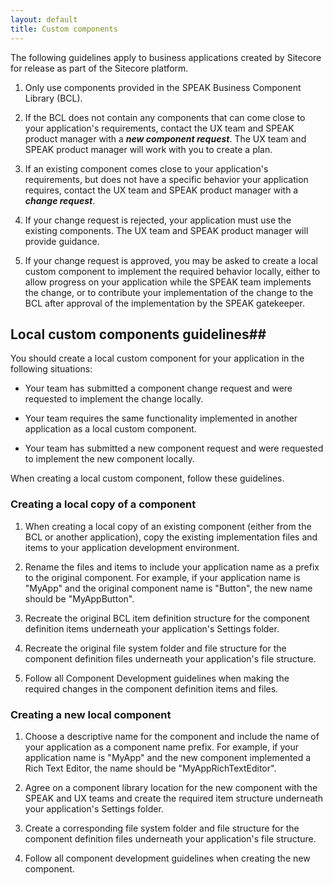 ```yaml
---
layout: default
title: Custom components
---
```


The following guidelines apply to business applications created by Sitecore for release as part of the Sitecore platform.

1. Only use components provided in the SPEAK Business Component Library (BCL).

1. If the BCL does not contain any components that can come close to your application's requirements, contact the UX team and SPEAK product manager with a ***new component request***.  The UX team and SPEAK product manager will work with you to create a plan.

1. If an existing component comes close to your application's requirements, but does not have a specific behavior your application requires, contact the UX team and SPEAK product manager with a ***change request***.

1. If your change request is rejected, your application must use the existing components. The UX team and SPEAK product manager will provide guidance.

1. If your change request is approved, you may be asked to create a local custom component to implement the required behavior locally, either to allow progress on your application while the SPEAK team implements the change, or to contribute your implementation of the change to the BCL after approval of the implementation by the SPEAK gatekeeper.

## Local custom components guidelines##

You should create a local custom component for your application in the following situations:

- Your team has submitted a component change request and were requested to implement the change locally.

- Your team requires the same functionality implemented in another application as a local custom component.

- Your team has submitted a new component request and were requested to implement the new component locally.

When creating a local custom component, follow these guidelines.

### Creating a local copy of a component ###

1. When creating a local copy of an existing component (either from the BCL or another application), copy the existing implementation files and items to your application development environment.

1. Rename the files and items to include your application name as a prefix to the original component.  For example, if your application name is "MyApp" and the original component name is "Button", the new name should be "MyAppButton".

1. Recreate the original BCL item definition structure for the component definition items underneath your application's Settings folder.

1. Recreate the original file system folder and file structure for the component definition files underneath your application's file structure.

1. Follow all Component Development guidelines when making the required changes in the component definition items and files.

### Creating a new local component ###

1. Choose a descriptive name for the component and include the name of your application as a component name prefix.  For example, if your application name is "MyApp" and the new component implemented a Rich Text Editor, the name should be "MyAppRichTextEditor".

1. Agree on a component library location for the new component with the SPEAK and UX teams and create the required item structure underneath your application's Settings folder.

1. Create a corresponding file system folder and file structure for the component definition files underneath your application's file structure.

1. Follow all component development guidelines when creating the new component.
